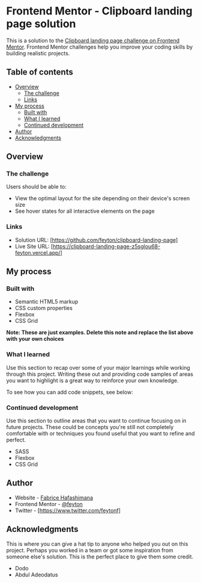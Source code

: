# Frontend Mentor - Clipboard landing page solution

This is a solution to the [Clipboard landing page challenge on Frontend Mentor](https://www.frontendmentor.io/challenges/clipboard-landing-page-5cc9bccd6c4c91111378ecb9). Frontend Mentor challenges help you improve your coding skills by building realistic projects. 

## Table of contents

- [Overview](#overview)
  - [The challenge](#the-challenge)
  - [Links](#links)
- [My process](#my-process)
  - [Built with](#built-with)
  - [What I learned](#what-i-learned)
  - [Continued development](#continued-development)
- [Author](#author)
- [Acknowledgments](#acknowledgments)


## Overview

### The challenge

Users should be able to:

- View the optimal layout for the site depending on their device's screen size
- See hover states for all interactive elements on the page



### Links

- Solution URL: [https://github.com/feyton/clipboard-landing-page]
- Live Site URL: [https://clipboard-landing-page-z5sglou68-feyton.vercel.app/]

## My process

### Built with

- Semantic HTML5 markup
- CSS custom properties
- Flexbox
- CSS Grid

**Note: These are just examples. Delete this note and replace the list above with your own choices**

### What I learned

Use this section to recap over some of your major learnings while working through this project. Writing these out and providing code samples of areas you want to highlight is a great way to reinforce your own knowledge.

To see how you can add code snippets, see below:



### Continued development

Use this section to outline areas that you want to continue focusing on in future projects. These could be concepts you're still not completely comfortable with or techniques you found useful that you want to refine and perfect.
- SASS
- Flexbox
- CSS Grid


## Author

- Website - [Fabrice Hafashimana](https://www.feyton.co.rw)
- Frontend Mentor - [@feyton](https://www.frontendmentor.io/profile/feyton)
- Twitter - [https://www.twitter.com/feytonf]


## Acknowledgments

This is where you can give a hat tip to anyone who helped you out on this project. Perhaps you worked in a team or got some inspiration from someone else's solution. This is the perfect place to give them some credit.
- Dodo
- Abdul Adeodatus

